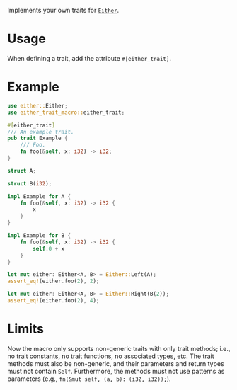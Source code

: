 Implements your own traits for [`Either`](https://crates.io/crates/either).

# Usage
When defining a trait, add the attribute `#[either_trait]`.

# Example
```rust
use either::Either;
use either_trait_macro::either_trait;

#[either_trait]
/// An example trait.
pub trait Example {
    /// Foo.
    fn foo(&self, x: i32) -> i32;
}

struct A;

struct B(i32);

impl Example for A {
    fn foo(&self, x: i32) -> i32 {
        x
    }
}

impl Example for B {
    fn foo(&self, x: i32) -> i32 {
        self.0 + x
    }
}

let mut either: Either<A, B> = Either::Left(A);
assert_eq!(either.foo(2), 2);

let mut either: Either<A, B> = Either::Right(B(2));
assert_eq!(either.foo(2), 4);
```

# Limits

Now the macro only supports non-generic traits with only trait methods; i.e., no trait constants, no trait functions, no associated types, etc. The trait methods must also be non-generic, and their parameters and return types must not contain `Self`. Furthermore, the methods must not use patterns as parameters (e.g., `fn(&mut self, (a, b): (i32, i32));`).